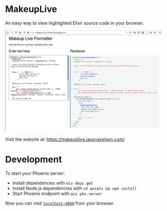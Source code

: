 # MakeupLive

An easy way to view highlighted Elixir source code in your browser.

![Website screenshot](screenshot.png)

Visit the website at: https://makeuplive.jasonaxelson.com/

# Development

To start your Phoenix server:

  * Install dependencies with `mix deps.get`
  * Install Node.js dependencies with `cd assets && npm install`
  * Start Phoenix endpoint with `mix phx.server`

Now you can visit [`localhost:4000`](http://localhost:4000) from your browser.
